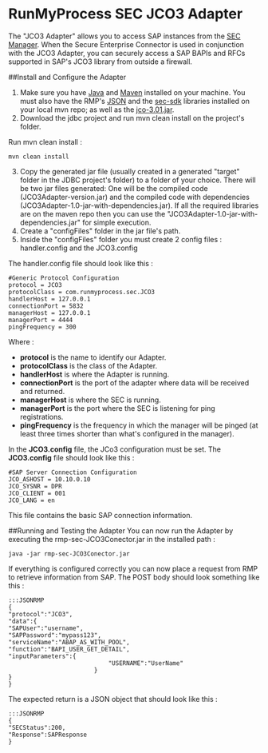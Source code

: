 RunMyProcess SEC JCO3 Adapter
=============================

The "JCO3 Adapter" allows you to access SAP instances from the [SEC Manager](https://github.com/runmyprocess/sec-manager). When the Secure Enterprise Connector is used in conjunction with the JCO3 Adapter, you can securely access a SAP BAPIs and RFCs supported in SAP's JCO3 library from outside a firewall.


##Install and Configure the Adapter
1. Make sure you have [Java](http://www.oracle.com/technetwork/java/index.html) and [Maven](http://maven.apache.org/) installed on your machine. You must also have the RMP's [JSON](https://github.com/runmyprocess/json/) and the [sec-sdk](https://github.com/runmyprocess/sec-sdk) libraries installed on your local mvn repo; as well as the [jco-3.01.jar](http://service.sap.com/connectors).
2. Download the jdbc project and  run mvn clean install on the project's folder.

Run mvn clean install :

	mvn clean install

3. Copy the generated jar file (usually created in a generated "target" folder in the JDBC project's folder) to a folder of your choice. There will be two jar files generated: One will be the compiled code (JCO3Adapter-version.jar) and the compiled code with dependencies (JCO3Adapter-1.0-jar-with-dependencies.jar). If all the required libraries are on the maven repo then you can use the "JCO3Adapter-1.0-jar-with-dependencies.jar" for simple execution.
4. Create a "configFiles" folder in the jar file's path.
5. Inside the "configFiles" folder you must create 2 config files : handler.config and the JCO3.config

The handler.config file should look like this :
    
	#Generic Protocol Configuration
	protocol = JCO3
	protocolClass = com.runmyprocess.sec.JCO3
	handlerHost = 127.0.0.1
	connectionPort = 5832
	managerHost = 127.0.0.1
	managerPort = 4444
	pingFrequency = 300
	    
Where :

* **protocol** is the name to identify our Adapter.
* **protocolClass** is the class of the Adapter.
* **handlerHost** is where the Adapter is running.
* **connectionPort** is the port of the adapter where data will be received and returned.
* **managerHost** is where the SEC is running. 
* **managerPort** is the port where the SEC is listening for ping registrations.
* **pingFrequency** is the frequency in which the manager will be pinged (at least three times shorter than what's configured in the manager).
 

In the **JCO3.config** file, the JCo3 configuration must be set.
The **JCO3.config** file should look like this :


	#SAP Server Connection Configuration
	JCO_ASHOST = 10.10.0.10 
	JCO_SYSNR = DPR
	JCO_CLIENT = 001
	JCO_LANG = en

This file contains the basic SAP connection information.

##Running and Testing the Adapter
You can now run the Adapter by executing the rmp-sec-JCO3Conector.jar in the installed path :

    java -jar rmp-sec-JCO3Conector.jar
    
If everything is configured correctly you can now place a request from RMP to retrieve information from SAP.
The POST body should look something like this :
    
	:::JSONRMP
	{
	"protocol":"JCO3",
	"data":{
	"SAPUser":"username",
	"SAPPassword":"mypass123",
	"serviceName":"ABAP_AS_WITH_POOL",
	"function":"BAPI_USER_GET_DETAIL",
	"inputParameters":{
		                        "USERNAME":"UserName"
		                    }
	}
	}

The expected return is a JSON object that should look like this :

	:::JSONRMP
	{
	"SECStatus":200,
	"Response":SAPResponse
	}
